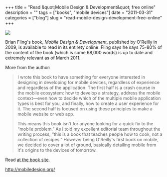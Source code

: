 +++
title = "Read &amp;quot;Mobile Design & Development&amp;quot; free online"
description = ""
tags = ["books", "mobile devices"]
date = "2011-03-31"
categories = ["blog"]
slug = "read-mobile-design-development-free-online"
+++



  <div class="notebook-screenshot"><a href="http://mobiledesign.org/"><img id='bluga-thumbnail-2491' class='bluga-thumbnail large' src='http://media.konigi.com/bluga/
wt4d94cc3eba141_large.jpg'/></a></div><p>Brian Fling's book,  <em>Mobile Design & Development</em>, published by O'Reilly in 2009, is available to read in its entirety online. Fling says he says 75-80% of the content of the book (which is some 68,000 words) is up to date and extremely relevant as of March 2011.</p>

<p>More from the author:</p>

<p><blockquote>I wrote this book to have something for everyone interested in designing in developing for mobile devices, regardless of experience and regardless of the application. The first half is a crash course in the mobile ecosystem: how to develop a strategy, address the mobile context—even how to decide which of the multiple mobile application types is best for you, and finally, how to create a user experience for it. The second half is focused on using these principles to make a mobile website or web app.</p>

<p>This means this book isn't for anyone looking for a quick fix to the “mobile problem.” As I told my excellent editorial team throughout the writing process, “this is a book that teaches people how to cook, not a collection of recipes.” However being O'Reilly's first book on mobile, we decided to cover a lot of ground, basically detailing mobile from it's origins to the devices of tomorrow.</blockquote></p>

<p>Read <a href="http://mobiledesign.org/">at the book site</a>.</p>

    
  <a href="http://mobiledesign.org/">http://mobiledesign.org/</a>
